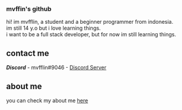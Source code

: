 ### mvffin's github
hi! im mvfflin, a student and a beginner programmer from indonesia.
<br>
im still 14 y.o but i love learning things.
<br>
i want to be a full stack developer, but for now im still learning things.

## contact me
***Discord*** - mvfflin#9046 - [Discord Server](https://discord.mvlin.xyz)

## about me
you can check my about me [here](https://justme.mvlin.xyz)
